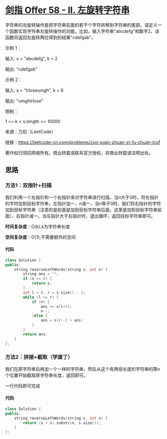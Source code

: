 # [剑指 Offer 58 - II. 左旋转字符串](https://leetcode-cn.com/problems/zuo-xuan-zhuan-zi-fu-chuan-lcof/)

字符串的左旋转操作是把字符串前面的若干个字符转移到字符串的尾部。请定义一个函数实现字符串左旋转操作的功能。比如，输入字符串"abcdefg"和数字2，该函数将返回左旋转两位得到的结果"cdefgab"。

示例 1：

输入: s = "abcdefg", k = 2

输出: "cdefgab"

示例 2：

输入: s = "lrloseumgh", k = 6

输出: "umghlrlose"

限制：

1 <= k < s.length <= 10000

来源：力扣（LeetCode）

链接：https://leetcode-cn.com/problems/zuo-xuan-zhuan-zi-fu-chuan-lcof

著作权归领扣网络所有。商业转载请联系官方授权，非商业转载请注明出处。



## 思路

### 方法1：双指针+扫描

我们利用一个左指针和一个右指针来对字符串进行扫描，当n大于0时，将左指针的字符加到目标字符串，左指针加一，n减一，当n等于0时，我们将右指针的字符加到目标字符串（注意的是前面是加到目标字符串后面，这里是加到目标字符串前面），右指针减一。当左指针大于右指针时，退出循环，返回目标字符串即可。

**时间复杂度**：O(k),k为字符串长度

**空间复杂度**：O(1),不需要额外的空间

#### 代码

```cpp
class Solution {
public:
    string reverseLeftWords(string s, int n) {
        string ans = "";
        if (n == 0) {
            return s;
        }
        int l = 0, r = s.size() - 1;
        while (l <= r) {
            if (n) {
                ans += s[l++];
                n--;
            }else {
                ans = s[r--] + ans;
            }
        }
        return ans;
    }
};
```

### 方法2：拼接+截取（学废了）

我们在原字符串后再加一个一样的字符串，然后从这个有两倍长度的字符串的第n个位置开始截取原字符串长度，返回即可。

一行代码即可完成

#### 代码

```cpp
class Solution {
public:
    string reverseLeftWords(string s, int n) {
        return (s + s).substr(n, s.size());
    }
};
```

